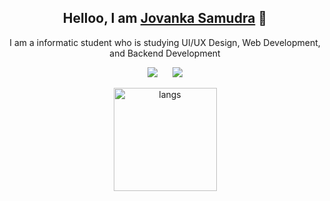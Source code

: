 <h2 align="center">Helloo, I am <a href="https://jovanka-samudra.vercel.app/">Jovanka Samudra</a> 👋</h1>

<p align="center">I am a informatic student who is studying UI/UX Design, Web Development, and Backend Development</p>

<p align="center">
  <a href="https://www.linkedin.com/in/jovanka-samudra/" target="_blank"><img src="https://img.shields.io/badge/-Jovanka%20Samudra-blue?style=flat-square&logo=Linkedin&logoColor=white&link=https://www.linkedin.com/in/jovanka-samudra/" /></a>
  &nbsp;&nbsp;&nbsp;&nbsp
  <a href="https://dribbble.com/samudrajovanka" target="_blank"><img src="https://img.shields.io/badge/-Shots%20on%20Dribbble-ff69b4?style=flat-square&logo=dribbble&logoColor=white&link=https://dribbble.com/samudrajovanka" /></a>
</p>

<p align="center">
  <img src="https://github-readme-stats.vercel.app/api/top-langs/?username=samudrajovanka&layout=compact&theme=tokyonight" alt="langs" height="165">
</p>
